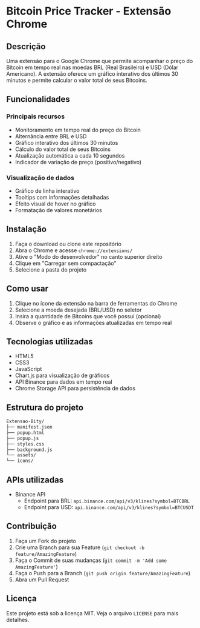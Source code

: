# Bitcoin Price Tracker - Extensão Chrome

## Descrição
Uma extensão para o Google Chrome que permite acompanhar o preço do Bitcoin em tempo real nas moedas BRL (Real Brasileiro) e USD (Dólar Americano). A extensão oferece um gráfico interativo dos últimos 30 minutos e permite calcular o valor total de seus Bitcoins.

## Funcionalidades

### Principais recursos
- Monitoramento em tempo real do preço do Bitcoin
- Alternância entre BRL e USD
- Gráfico interativo dos últimos 30 minutos
- Cálculo do valor total de seus Bitcoins
- Atualização automática a cada 10 segundos
- Indicador de variação de preço (positivo/negativo)

### Visualização de dados
- Gráfico de linha interativo
- Tooltips com informações detalhadas
- Efeito visual de hover no gráfico
- Formatação de valores monetários

## Instalação

1. Faça o download ou clone este repositório
2. Abra o Chrome e acesse `chrome://extensions/`
3. Ative o "Modo do desenvolvedor" no canto superior direito
4. Clique em "Carregar sem compactação"
5. Selecione a pasta do projeto

## Como usar

1. Clique no ícone da extensão na barra de ferramentas do Chrome
2. Selecione a moeda desejada (BRL/USD) no seletor
3. Insira a quantidade de Bitcoins que você possui (opcional)
4. Observe o gráfico e as informações atualizadas em tempo real

## Tecnologias utilizadas

- HTML5
- CSS3
- JavaScript
- Chart.js para visualização de gráficos
- API Binance para dados em tempo real
- Chrome Storage API para persistência de dados

## Estrutura do projeto
```bash
Extensao-Bity/
├── manifest.json
├── popup.html
├── popup.js
├── styles.css
├── background.js
└── assets/
└── icons/
```
## APIs utilizadas

- Binance API
  - Endpoint para BRL: `api.binance.com/api/v3/klines?symbol=BTCBRL`
  - Endpoint para USD: `api.binance.com/api/v3/klines?symbol=BTCUSDT`

## Contribuição

1. Faça um Fork do projeto
2. Crie uma Branch para sua Feature (`git checkout -b feature/AmazingFeature`)
3. Faça o Commit de suas mudanças (`git commit -m 'Add some AmazingFeature'`)
4. Faça o Push para a Branch (`git push origin feature/AmazingFeature`)
5. Abra um Pull Request

## Licença

Este projeto está sob a licença MIT. Veja o arquivo `LICENSE` para mais detalhes.
